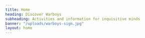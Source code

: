 ```yaml
---
title: Home
heading: Discover Warboys
subheading: Activities and information for inquisitive minds
banner: "/uploads/warboys-sign.jpg"
layout: home
---
```


